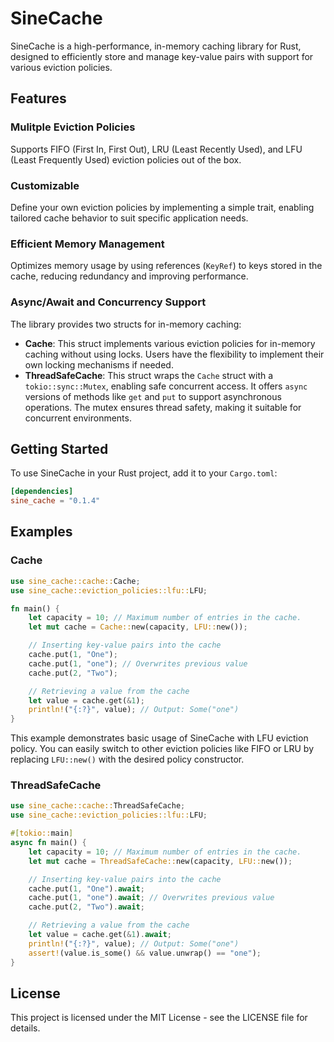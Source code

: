 # SineCache

SineCache is a high-performance, in-memory caching library for Rust, designed to efficiently store and manage key-value pairs with support for various eviction policies.

## Features

### Mulitple Eviction Policies

Supports FIFO (First In, First Out), LRU (Least Recently Used), and LFU (Least Frequently Used) eviction policies out of the box.

### Customizable

Define your own eviction policies by implementing a simple trait, enabling tailored cache behavior to suit specific application needs.

### Efficient Memory Management

Optimizes memory usage by using references (`KeyRef`) to keys stored in the cache, reducing redundancy and improving performance.

### Async/Await and Concurrency Support

The library provides two structs for in-memory caching:

- **Cache**: This struct implements various eviction policies for in-memory caching without using locks. Users have the flexibility to implement their own locking mechanisms if needed.
- **ThreadSafeCache**: This struct wraps the `Cache` struct with a `tokio::sync::Mutex`, enabling safe concurrent access. It offers `async` versions of methods like `get` and `put` to support asynchronous operations. The mutex ensures thread safety, making it suitable for concurrent environments.

## Getting Started

To use SineCache in your Rust project, add it to your `Cargo.toml`:

```toml
[dependencies]
sine_cache = "0.1.4"
```

## Examples

### Cache

```rust
use sine_cache::cache::Cache;
use sine_cache::eviction_policies::lfu::LFU;

fn main() {
    let capacity = 10; // Maximum number of entries in the cache.
    let mut cache = Cache::new(capacity, LFU::new());

    // Inserting key-value pairs into the cache
    cache.put(1, "One");
    cache.put(1, "one"); // Overwrites previous value
    cache.put(2, "Two");

    // Retrieving a value from the cache
    let value = cache.get(&1);
    println!("{:?}", value); // Output: Some("one")
}
```

This example demonstrates basic usage of SineCache with LFU eviction policy. You can easily switch to other eviction policies like FIFO or LRU by replacing `LFU::new()` with the desired policy constructor.

### ThreadSafeCache

```rust
use sine_cache::cache::ThreadSafeCache;
use sine_cache::eviction_policies::lfu::LFU;

#[tokio::main]
async fn main() {
    let capacity = 10; // Maximum number of entries in the cache.
    let mut cache = ThreadSafeCache::new(capacity, LFU::new());

    // Inserting key-value pairs into the cache
    cache.put(1, "One").await;
    cache.put(1, "one").await; // Overwrites previous value
    cache.put(2, "Two").await;

    // Retrieving a value from the cache
    let value = cache.get(&1).await;
    println!("{:?}", value); // Output: Some("one")
    assert!(value.is_some() && value.unwrap() == "one");
}
```

## License

This project is licensed under the MIT License - see the LICENSE file for details.
